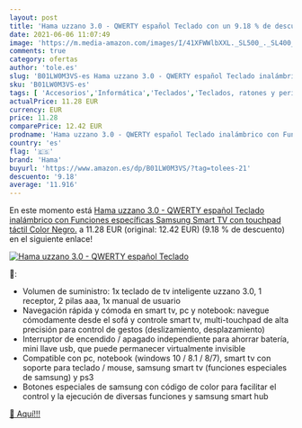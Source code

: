 ```yaml
---
layout: post
title: 'Hama uzzano 3.0 - QWERTY español Teclado con un 9.18 % de descuento'
date: 2021-06-06 11:07:49
image: 'https://m.media-amazon.com/images/I/41XFWWlbXXL._SL500_._SL400_.jpg'
comments: true
category: ofertas
author: 'tole.es'
slug: 'B01LW0M3VS-es Hama uzzano 3.0 - QWERTY español Teclado inalámbrico con...'
sku: 'B01LW0M3VS-es'
tags: [ 'Accesorios','Informática','Teclados','Teclados, ratones y periféricos de entrada','hama','smart','tv', ]
actualPrice: 11.28 EUR
currency: EUR
price: 11.28
comparePrice: 12.42 EUR
prodname: 'Hama uzzano 3.0 - QWERTY español Teclado inalámbrico con Funciones específicas Samsung Smart TV  con touchpad táctil  Color Negro.'
country: 'es'
flag: '🇪🇸'
brand: 'Hama'
buyurl: 'https://www.amazon.es/dp/B01LW0M3VS/?tag=tolees-21'
descuento: '9.18'
average: '11.916'
---
```


En este momento está [Hama uzzano 3.0 - QWERTY español Teclado inalámbrico con Funciones específicas Samsung Smart TV  con touchpad táctil  Color Negro.](https://www.amazon.es/dp/B01LW0M3VS/?tag=tolees-21) a 11.28 EUR (original: 12.42 EUR) (9.18 %  de descuento) en el siguiente enlace!

[![Hama uzzano 3.0 - QWERTY español Teclado](https://m.media-amazon.com/images/I/41XFWWlbXXL._SL500_._SL400_.jpg)](https://www.amazon.es/dp/B01LW0M3VS/?tag=tolees-21)

🔎:

- Volumen de suministro: 1x teclado de tv inteligente uzzano 3.0, 1 receptor, 2 pilas aaa, 1x manual de usuario
- Navegación rápida y cómoda en smart tv, pc y notebook: navegue cómodamente desde el sofá y controle smart tv, multi-touchpad de alta precisión para control de gestos (deslizamiento, desplazamiento)
- Interruptor de encendido / apagado independiente para ahorrar batería, mini llave usb, que puede permanecer virtualmente invisible
- Compatible con pc, notebook (windows 10 / 8.1 / 8/7), smart tv con soporte para teclado / mouse, samsung smart tv (funciones especiales de samsung) y ps3
- Botones especiales de samsung con código de color para facilitar el control y la ejecución de diversas funciones y samsung smart hub

[🛒 Aquí!!!](https://www.amazon.es/dp/B01LW0M3VS/?tag=tolees-21)
